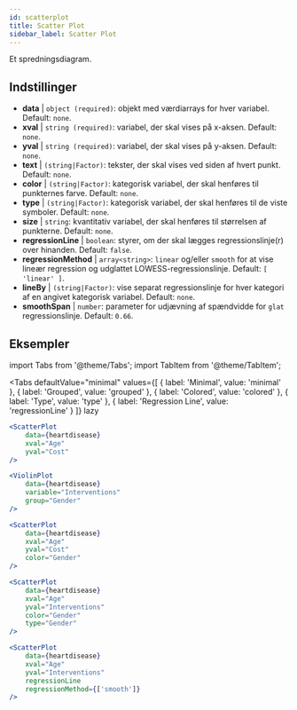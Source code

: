 ```yaml
---
id: scatterplot
title: Scatter Plot
sidebar_label: Scatter Plot
---
```


Et spredningsdiagram.

## Indstillinger

* __data__ | `object (required)`: objekt med værdiarrays for hver variabel. Default: `none`.
* __xval__ | `string (required)`: variabel, der skal vises på x-aksen. Default: `none`.
* __yval__ | `string (required)`: variabel, der skal vises på y-aksen. Default: `none`.
* __text__ | `(string|Factor)`: tekster, der skal vises ved siden af hvert punkt. Default: `none`.
* __color__ | `(string|Factor)`: kategorisk variabel, der skal henføres til punkternes farve. Default: `none`.
* __type__ | `(string|Factor)`: kategorisk variabel, der skal henføres til de viste symboler. Default: `none`.
* __size__ | `string`: kvantitativ variabel, der skal henføres til størrelsen af punkterne. Default: `none`.
* __regressionLine__ | `boolean`: styrer, om der skal lægges regressionslinje(r) over hinanden. Default: `false`.
* __regressionMethod__ | `array<string>`: `linear` og/eller `smooth` for at vise lineær regression og udglattet LOWESS-regressionslinje. Default: `[
  'linear'
]`.
* __lineBy__ | `(string|Factor)`: vise separat regressionslinje for hver kategori af en angivet kategorisk variabel. Default: `none`.
* __smoothSpan__ | `number`: parameter for udjævning af spændvidde for `glat` regressionslinje. Default: `0.66`.


## Eksempler

import Tabs from '@theme/Tabs';
import TabItem from '@theme/TabItem';

<Tabs
    defaultValue="minimal"
    values={[
        { label: 'Minimal', value: 'minimal' },
        { label: 'Grouped', value: 'grouped' },
        { label: 'Colored', value: 'colored' },
        { label: 'Type', value: 'type' },
        { label: 'Regression Line', value: 'regressionLine' }
    ]}
    lazy
>

<TabItem value="minimal">

```jsx live
<ScatterPlot 
    data={heartdisease} 
    xval="Age"
    yval="Cost"
/>
```

</TabItem>


<TabItem value="grouped">

```jsx live
<ViolinPlot 
    data={heartdisease} 
    variable="Interventions"
    group="Gender"
/>
```

</TabItem>

<TabItem value="colored">

```jsx live
<ScatterPlot 
    data={heartdisease} 
    xval="Age"
    yval="Cost"
    color="Gender"
/>
```
</TabItem>

<TabItem value="type">

```jsx live
<ScatterPlot 
    data={heartdisease} 
    xval="Age"
    yval="Interventions"
    color="Gender"
    type="Gender"
/>
```

</TabItem>

<TabItem value="regressionLine">

```jsx live
<ScatterPlot 
    data={heartdisease} 
    xval="Age"
    yval="Interventions"
    regressionLine
    regressionMethod={['smooth']}
/>
```
</TabItem>

</Tabs>
